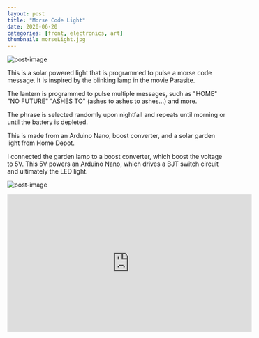 ```yaml
---
layout: post
title: "Morse Code Light"
date: 2020-06-20
categories: [front, electronics, art]
thumbnail: morseLight.jpg
---
```


![post-image]({{site.url}}/assets/morseLight.jpg)

This is a solar powered light that is programmed to pulse a morse code message. It is inspired by the blinking lamp in the movie Parasite.

The lantern is programmed to pulse multiple messages, such as
"HOME"
"NO FUTURE"
"ASHES TO" (ashes to ashes to ashes...)
and more.

The phrase is selected randomly upon nightfall and repeats until morning or until the battery is depleted.

This is made from an Arduino Nano, boost converter, and a solar garden light from Home Depot.

I connected the garden lamp to a boost converter, which boost the voltage to 5V. This 5V powers an Arduino Nano, which drives a BJT switch circuit and ultimately the LED light.

![post-image]({{site.url}}/assets/morseLight2.jpg)

<iframe width="560" height="315" src="https://www.youtube.com/embed/v0rmaSmdrUs" title="YouTube video player" frameborder="0" allow="accelerometer; autoplay; clipboard-write; encrypted-media; gyroscope; picture-in-picture" allowfullscreen></iframe>
